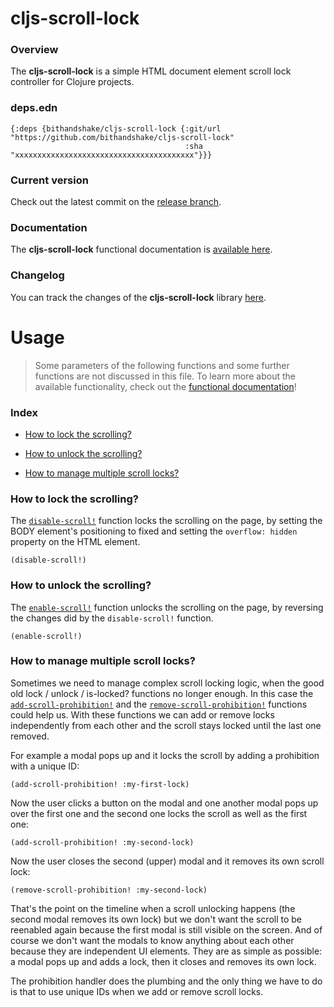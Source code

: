 
# cljs-scroll-lock

### Overview

The <strong>cljs-scroll-lock</strong> is a simple HTML document element scroll lock controller for Clojure projects.

### deps.edn

```
{:deps {bithandshake/cljs-scroll-lock {:git/url "https://github.com/bithandshake/cljs-scroll-lock"
                                       :sha     "xxxxxxxxxxxxxxxxxxxxxxxxxxxxxxxxxxxxxxxx"}}}
```

### Current version

Check out the latest commit on the [release branch](https://github.com/bithandshake/cljs-scroll-lock/tree/release).

### Documentation

The <strong>cljs-scroll-lock</strong> functional documentation is [available here](https://bithandshake.github.io/cljs-scroll-lock).

### Changelog

You can track the changes of the <strong>cljs-scroll-lock</strong> library [here](CHANGES.md).

# Usage

> Some parameters of the following functions and some further functions are not discussed in this file.
  To learn more about the available functionality, check out the [functional documentation](documentation/COVER.md)!

### Index

- [How to lock the scrolling?](#how-to-lock-the-scrolling)

- [How to unlock the scrolling?](#how-to-unlock-the-scrolling)

- [How to manage multiple scroll locks?](#how-to-manage-multiple-scroll-locks)

### How to lock the scrolling?

The [`disable-scroll!`](documentation/cljs/scroll-lock/API.md/#disable-scroll) function
locks the scrolling on the page, by setting the BODY element's positioning to fixed
and setting the `overflow: hidden` property on the HTML element.

```
(disable-scroll!)
```

### How to unlock the scrolling?

The [`enable-scroll!`](documentation/cljs/scroll-lock/API.md/#enable-scroll) function
unlocks the scrolling on the page, by reversing the changes did by the `disable-scroll!`
function.

```
(enable-scroll!)
```

### How to manage multiple scroll locks?

Sometimes we need to manage complex scroll locking logic, when the good old
lock / unlock / is-locked? functions no longer enough. In this case the
[`add-scroll-prohibition!`](documentation/cljs/scroll-lock/API.md/#add-scroll-prohibition)
and the [`remove-scroll-prohibition!`](documentation/cljs/scroll-lock/API.md/#remove-scroll-prohibition)
functions could help us. With these functions we can add or remove locks independently
from each other and the scroll stays locked until the last one removed.

For example a modal pops up and it locks the scroll by adding a prohibition with
a unique ID:

```
(add-scroll-prohibition! :my-first-lock)
```

Now the user clicks a button on the modal and one another modal pops up over the
first one and the second one locks the scroll as well as the first one:

```
(add-scroll-prohibition! :my-second-lock)
```

Now the user closes the second (upper) modal and it removes its own scroll lock:

```
(remove-scroll-prohibition! :my-second-lock)
```

That's the point on the timeline when a scroll unlocking happens (the second
modal removes its own lock) but we don't want the scroll to be reenabled again
because the first modal is still visible on the screen. And of course we don't
want the modals to know anything about each other because they are independent
UI elements. They are as simple as possible: a modal pops up and adds a lock,
then it closes and removes its own lock.

The prohibition handler does the plumbing and the only thing we have to do is
that to use unique IDs when we add or remove scroll locks.
